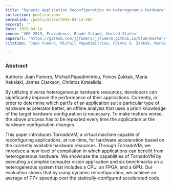 ```yaml
---
title: "Dynamic Application Reconfiguration on Heterogeneous Hardware"
collection: publications
permalink: /publication/2019-04-14-VEE
excerpt: ''
date: 2019-04-14
venue: 'VEE 2019, Providence, Rhode Island, United States'
paperurl: 'https://github.com/jjfumero/jjfumero.github.io/blob/master/files/VEE2019_Fumero_Preprint.pdf'
citation: 'Juan Fumero, Michail Papadimitriou, Foivos S. Zakkak, Maria Xekalaki, James Clarkson, and Christos Kotselidis. 2019. Dynamic application reconfiguration on heterogeneous hardware. In Proceedings of the 15th ACM SIGPLAN/SIGOPS International Conference on Virtual Execution Environments (VEE 2019). ACM, New York, NY, USA, 165-178. DOI: https://doi.org/10.1145/3313808.3313819'

---
```

### Abstract

Authors: Juan Fumero, Michail Papadimitriou, Foivos Zakkak, Maria Xekalaki, James Clarkson, Christos Kotselidis.


By utilizing diverse heterogeneous hardware resources, developers can significantly improve the performance of their applications. Currently, in order to determine which part1s of an application suit a particular type of hardware accelerator better, an offline analysis that uses a priori knowledge of the target hardware configuration is necessary. To make matters worse, the above process has to be repeated every time the application or the hardware configuration changes.

This paper introduces TornadoVM, a virtual machine capable of reconfiguring applications, at run-time, for hardware acceleration based on the currently available hardware resources. Through TornadoVM, we introduce a new level of
compilation in which applications can benefit from heterogeneous hardware. We showcase the capabilities of TornadoVM by executing a complex computer vision application and six benchmarks on a heterogeneous system that includes a CPU, an FPGA, and a GPU. Our evaluation shows that by using dynamic reconfiguration, we achieve an average of 7.7× speedup over the statically-configured accelerated code.
